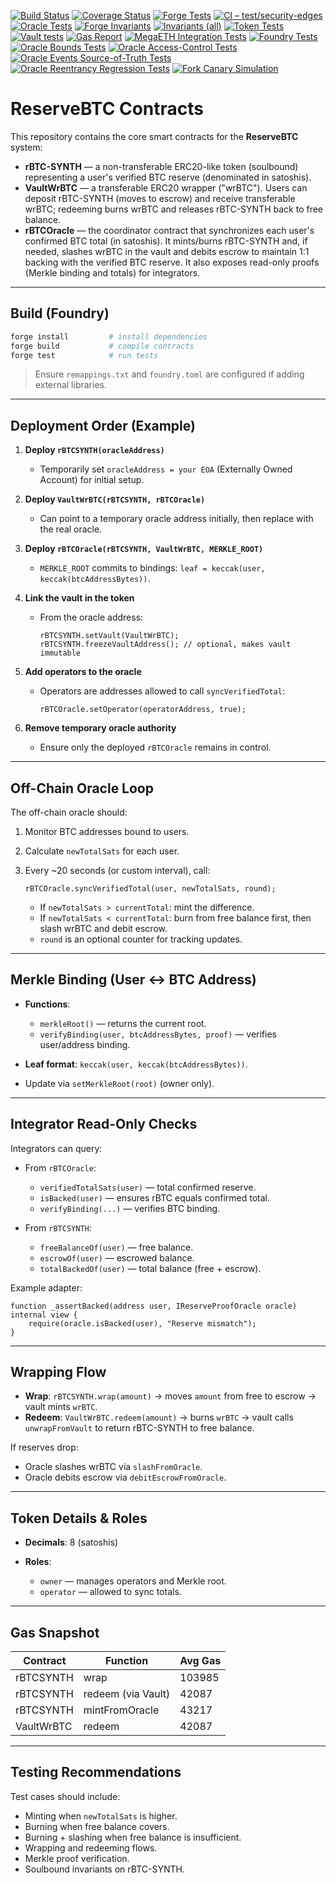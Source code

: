 [![Build Status](https://github.com/reservebtc/contracts/actions/workflows/forge.yml/badge.svg)](https://github.com/reservebtc/contracts/actions/workflows/forge.yml)
[![Coverage Status](https://img.shields.io/badge/coverage-lcov-green)](./lcov.info)
[![Forge Tests](https://github.com/reservebtc/contracts/actions/workflows/forge.yml/badge.svg?branch=main)](https://github.com/reservebtc/contracts/actions/workflows/forge.yml)
[![CI – test/security-edges](https://github.com/reservebtc/contracts/actions/workflows/forge.yml/badge.svg?branch=test/security-edges)](https://github.com/reservebtc/contracts/actions/workflows/forge.yml?query=branch%3Atest%2Fsecurity-edges)
[![Oracle Tests](https://github.com/reservebtc/contracts/actions/workflows/oracle-tests.yml/badge.svg)](https://github.com/reservebtc/contracts/actions/workflows/oracle-tests.yml)
[![Forge Invariants](https://github.com/reservebtc/contracts/actions/workflows/forge-invariant.yml/badge.svg)](https://github.com/reservebtc/contracts/actions/workflows/forge-invariant.yml)
[![Invariants (all)](https://github.com/reservebtc/contracts/actions/workflows/invariants.yml/badge.svg)](https://github.com/reservebtc/contracts/actions/workflows/invariants.yml)
[![Token Tests](https://github.com/reservebtc/contracts/actions/workflows/token-tests.yml/badge.svg)](https://github.com/reservebtc/contracts/actions/workflows/token-tests.yml)
[![Vault tests](https://github.com/reservebtc/contracts/actions/workflows/vault-tests.yml/badge.svg)](https://github.com/reservebtc/contracts/actions/workflows/vault-tests.yml)
[![Gas Report](https://github.com/reservebtc/contracts/actions/workflows/gas-report.yml/badge.svg)](https://github.com/reservebtc/contracts/actions/workflows/gas-report.yml)
[![MegaETH Integration Tests](https://github.com/reservebtc/contracts/actions/workflows/megaeth-tests.yml/badge.svg)](https://github.com/reservebtc/contracts/actions/workflows/megaeth-tests.yml)
[![Foundry Tests](https://github.com/reservebtc/contracts/actions/workflows/oracle-resilience-tests.yml/badge.svg)](https://github.com/reservebtc/contracts/actions/workflows/oracle-resilience-tests.yml)
[![Oracle Bounds Tests](https://github.com/reservebtc/contracts/actions/workflows/oracle-bounds-tests.yml/badge.svg)](https://github.com/reservebtc/contracts/actions/workflows/oracle-bounds-tests.yml)
[![Oracle Access-Control Tests](https://github.com/reservebtc/contracts/actions/workflows/oracle-access-control-tests.yml/badge.svg)](https://github.com/reservebtc/contracts/actions/workflows/oracle-access-control-tests.yml)
[![Oracle Events Source-of-Truth Tests](https://github.com/reservebtc/contracts/actions/workflows/oracle-events-source-of-truth.yml/badge.svg?branch=main)](https://github.com/reservebtc/contracts/actions/workflows/oracle-events-source-of-truth.yml)
[![Oracle Reentrancy Regression Tests](https://github.com/reservebtc/contracts/actions/workflows/oracle-reentrancy-tests.yml/badge.svg?branch=main)](https://github.com/reservebtc/contracts/actions/workflows/oracle-reentrancy-tests.yml)
[![Fork Canary Simulation](https://github.com/reservebtc/contracts/actions/workflows/fork-canary.yml/badge.svg?branch=main)](https://github.com/reservebtc/contracts/actions/workflows/fork-canary.yml) 


# ReserveBTC Contracts

This repository contains the core smart contracts for the **ReserveBTC** system:

* **rBTC-SYNTH** — a non-transferable ERC20-like token (soulbound) representing a user's verified BTC reserve (denominated in satoshis).
* **VaultWrBTC** — a transferable ERC20 wrapper ("wrBTC"). Users can deposit rBTC-SYNTH (moves to escrow) and receive transferable wrBTC; redeeming burns wrBTC and releases rBTC-SYNTH back to free balance.
* **rBTCOracle** — the coordinator contract that synchronizes each user's confirmed BTC total (in satoshis). It mints/burns rBTC-SYNTH and, if needed, slashes wrBTC in the vault and debits escrow to maintain 1:1 backing with the verified BTC reserve. It also exposes read-only proofs (Merkle binding and totals) for integrators.

---

## Build (Foundry)

```bash
forge install         # install dependencies
forge build           # compile contracts
forge test            # run tests
```

> Ensure `remappings.txt` and `foundry.toml` are configured if adding external libraries.

---

## Deployment Order (Example)

1. **Deploy `rBTCSYNTH(oracleAddress)`**

   * Temporarily set `oracleAddress = your EOA` (Externally Owned Account) for initial setup.

2. **Deploy `VaultWrBTC(rBTCSYNTH, rBTCOracle)`**

   * Can point to a temporary oracle address initially, then replace with the real oracle.

3. **Deploy `rBTCOracle(rBTCSYNTH, VaultWrBTC, MERKLE_ROOT)`**

   * `MERKLE_ROOT` commits to bindings: `leaf = keccak(user, keccak(btcAddressBytes))`.

4. **Link the vault in the token**

   * From the oracle address:

     ```solidity
     rBTCSYNTH.setVault(VaultWrBTC);
     rBTCSYNTH.freezeVaultAddress(); // optional, makes vault immutable
     ```

5. **Add operators to the oracle**

   * Operators are addresses allowed to call `syncVerifiedTotal`:

     ```solidity
     rBTCOracle.setOperator(operatorAddress, true);
     ```

6. **Remove temporary oracle authority**

   * Ensure only the deployed `rBTCOracle` remains in control.

---

## Off-Chain Oracle Loop

The off-chain oracle should:

1. Monitor BTC addresses bound to users.
2. Calculate `newTotalSats` for each user.
3. Every \~20 seconds (or custom interval), call:

   ```solidity
   rBTCOracle.syncVerifiedTotal(user, newTotalSats, round);
   ```

   * If `newTotalSats > currentTotal`: mint the difference.
   * If `newTotalSats < currentTotal`: burn from free balance first, then slash wrBTC and debit escrow.
   * `round` is an optional counter for tracking updates.

---

## Merkle Binding (User ↔ BTC Address)

* **Functions**:

  * `merkleRoot()` — returns the current root.
  * `verifyBinding(user, btcAddressBytes, proof)` — verifies user/address binding.
* **Leaf format**: `keccak(user, keccak(btcAddressBytes))`.
* Update via `setMerkleRoot(root)` (owner only).

---

## Integrator Read-Only Checks

Integrators can query:

* From `rBTCOracle`:

  * `verifiedTotalSats(user)` — total confirmed reserve.
  * `isBacked(user)` — ensures rBTC equals confirmed total.
  * `verifyBinding(...)` — verifies BTC binding.

* From `rBTCSYNTH`:

  * `freeBalanceOf(user)` — free balance.
  * `escrowOf(user)` — escrowed balance.
  * `totalBackedOf(user)` — total balance (free + escrow).

Example adapter:

```solidity
function _assertBacked(address user, IReserveProofOracle oracle) internal view {
    require(oracle.isBacked(user), "Reserve mismatch");
}
```

---

## Wrapping Flow

* **Wrap**: `rBTCSYNTH.wrap(amount)` → moves `amount` from free to escrow → vault mints `wrBTC`.
* **Redeem**: `VaultWrBTC.redeem(amount)` → burns `wrBTC` → vault calls `unwrapFromVault` to return rBTC-SYNTH to free balance.

If reserves drop:

* Oracle slashes wrBTC via `slashFromOracle`.
* Oracle debits escrow via `debitEscrowFromOracle`.

---

## Token Details & Roles

* **Decimals**: 8 (satoshis)
* **Roles**:

  * `owner` — manages operators and Merkle root.
  * `operator` — allowed to sync totals.

---

## Gas Snapshot

| Contract    | Function               | Avg Gas |
|-------------|-----------------------|---------|
| rBTCSYNTH   | wrap                   | 103985  |
| rBTCSYNTH   | redeem (via Vault)     | 42087   |
| rBTCSYNTH   | mintFromOracle         | 43217   |
| VaultWrBTC  | redeem                 | 42087   |

---

## Testing Recommendations

Test cases should include:

* Minting when `newTotalSats` is higher.
* Burning when free balance covers.
* Burning + slashing when free balance is insufficient.
* Wrapping and redeeming flows.
* Merkle proof verification.
* Soulbound invariants on rBTC-SYNTH.

